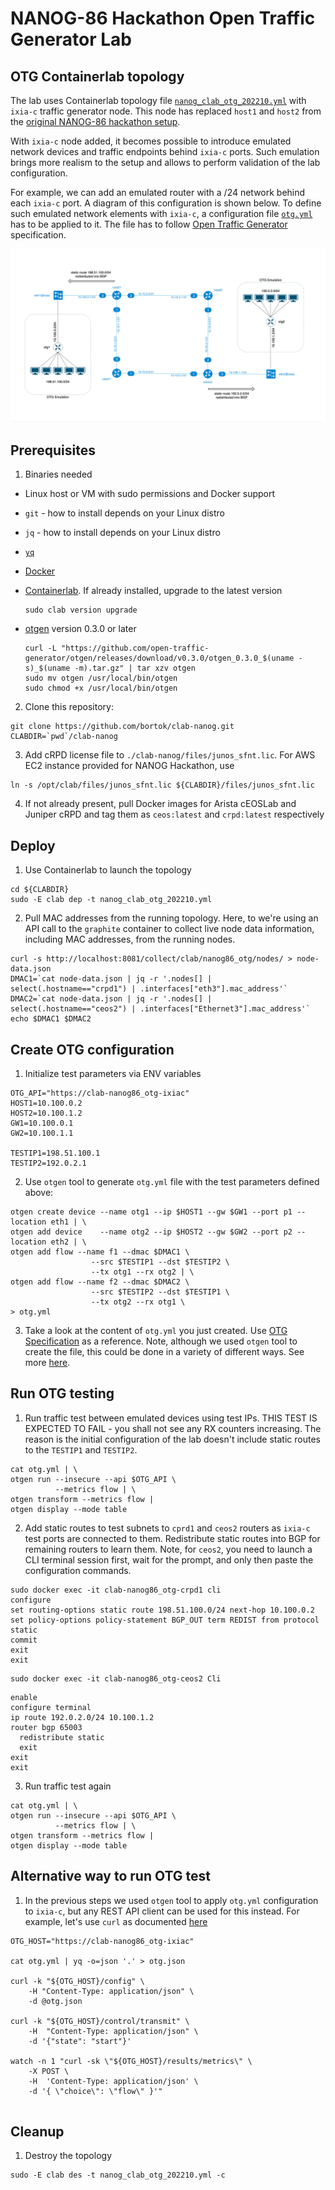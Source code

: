 # NANOG-86 Hackathon Open Traffic Generator Lab

## OTG Containerlab topology 

The lab uses Containerlab topology file [`nanog_clab_otg_202210.yml`](nanog_clab_otg_202210.yml) with `ixia-c` traffic generator node. This node has replaced `host1` and `host2` from the [original NANOG-86 hackathon setup](nanog_clab_graphite_20221007_2.yaml).

With `ixia-c` node added, it becomes possible to introduce emulated network devices and traffic endpoints behind `ixia-c` ports. Such emulation brings more realism to the setup and allows to perform validation of the lab configuration.

For example, we can add an emulated router with a /24 network behind each `ixia-c` port. A diagram of this configuration is shown below. To define such emulated network elements with `ixia-c`, a configuration file [`otg.yml`](otg.yml) has to be applied to it. The file has to follow [Open Traffic Generator](https://otg.dev) specification.

![Diagram](images/n86-otg.png)

## Prerequisites

1. Binaries needed

  * Linux host or VM with sudo permissions and Docker support
  * `git` - how to install depends on your Linux distro
  * `jq`  - how to install depends on your Linux distro
  * [`yq`](https://github.com/mikefarah/yq/#install)
  * [Docker](https://docs.docker.com/engine/install/)
  * [Containerlab](https://containerlab.dev/install/). If already installed, upgrade to the latest version
  
    ```Shell
    sudo clab version upgrade
    ```
  
  * [otgen](https://otg.dev/clients/otgen/) version 0.3.0 or later

    ```Shell
    curl -L "https://github.com/open-traffic-generator/otgen/releases/download/v0.3.0/otgen_0.3.0_$(uname -s)_$(uname -m).tar.gz" | tar xzv otgen
    sudo mv otgen /usr/local/bin/otgen
    sudo chmod +x /usr/local/bin/otgen
    ```

2. Clone this repository:

  ```Shell
  git clone https://github.com/bortok/clab-nanog.git
  CLABDIR=`pwd`/clab-nanog
  ```

3. Add cRPD license file to `./clab-nanog/files/junos_sfnt.lic`. For AWS EC2 instance provided for NANOG Hackathon, use

  ```Shell
  ln -s /opt/clab/files/junos_sfnt.lic ${CLABDIR}/files/junos_sfnt.lic
  ```

4. If not already present, pull Docker images for Arista cEOSLab and Juniper cRPD and tag them as `ceos:latest` and `crpd:latest` respectively

## Deploy

1. Use Containerlab to launch the topology

  ```Shell
  cd ${CLABDIR}
  sudo -E clab dep -t nanog_clab_otg_202210.yml
  ```

2. Pull MAC addresses from the running topology. Here, to we're using an API call to the `graphite` container to collect live node data information, including MAC addresses, from the running nodes.

  ```Shell
  curl -s http://localhost:8081/collect/clab/nanog86_otg/nodes/ > node-data.json
  DMAC1=`cat node-data.json | jq -r '.nodes[] | select(.hostname=="crpd1") | .interfaces["eth3"].mac_address'`
  DMAC2=`cat node-data.json | jq -r '.nodes[] | select(.hostname=="ceos2") | .interfaces["Ethernet3"].mac_address'`
  echo $DMAC1 $DMAC2
  ```
## Create OTG configuration

1. Initialize test parameters via ENV variables

  ```Shell
  OTG_API="https://clab-nanog86_otg-ixiac"
  HOST1=10.100.0.2
  HOST2=10.100.1.2
  GW1=10.100.0.1
  GW2=10.100.1.1

  TESTIP1=198.51.100.1
  TESTIP2=192.0.2.1
  ```

2. Use `otgen` tool to generate `otg.yml` file with the test parameters defined above:

  ```Shell
  otgen create device --name otg1 --ip $HOST1 --gw $GW1 --port p1 --location eth1 | \
  otgen add device    --name otg2 --ip $HOST2 --gw $GW2 --port p2 --location eth2 | \
  otgen add flow --name f1 --dmac $DMAC1 \
                    --src $TESTIP1 --dst $TESTIP2 \
                    --tx otg1 --rx otg2 | \
  otgen add flow --name f2 --dmac $DMAC2 \
                    --src $TESTIP2 --dst $TESTIP1 \
                    --tx otg2 --rx otg1 \
  > otg.yml
  ```
3. Take a look at the content of `otg.yml` you just created. Use [OTG Specification](https://redocly.github.io/redoc/?url=https://raw.githubusercontent.com/open-traffic-generator/models/master/artifacts/openapi.yaml&nocors) as a reference. Note, although we used `otgen` tool to create the file, this could be done in a variety of different ways. See more [here](https://otg.dev/clients/).

## Run OTG testing

1. Run traffic test between emulated devices using test IPs. THIS TEST IS EXPECTED TO FAIL - you shall not see any RX counters increasing. The reason is the initial configuration of the lab doesn't include static routes to the `TESTIP1` and `TESTIP2`.

  ```Shell
  cat otg.yml | \
  otgen run --insecure --api $OTG_API \
            --metrics flow | \
  otgen transform --metrics flow |
  otgen display --mode table
  ```

2. Add static routes to test subnets to `cprd1` and `ceos2` routers as `ixia-c` test ports are connected to them. Redistribute static routes into BGP for remaining routers to learn them. Note, for `ceos2`, you need to launch a CLI terminal session first, wait for the prompt, and only then paste the configuration commands.

  ```Shell
  sudo docker exec -it clab-nanog86_otg-crpd1 cli
  configure
  set routing-options static route 198.51.100.0/24 next-hop 10.100.0.2
  set policy-options policy-statement BGP_OUT term REDIST from protocol static
  commit
  exit
  exit
  ```

  ```Shell
  sudo docker exec -it clab-nanog86_otg-ceos2 Cli
  ```

  ```Shell
  enable
  configure terminal
  ip route 192.0.2.0/24 10.100.1.2
  router bgp 65003
    redistribute static
    exit
  exit
  exit
  ```

3. Run traffic test again

  ```Shell
  cat otg.yml | \
  otgen run --insecure --api $OTG_API \
            --metrics flow | \
  otgen transform --metrics flow |
  otgen display --mode table
  ```

## Alternative way to run OTG test

1. In the previous steps we used `otgen` tool to apply `otg.yml` configuration to `ixia-c`, but any REST API client can be used for this instead. For example, let's use `curl` as documented [here](https://otg.dev/clients/curl/)

  ```Shell
  OTG_HOST="https://clab-nanog86_otg-ixiac"
  
  cat otg.yml | yq -o=json '.' > otg.json

  curl -k "${OTG_HOST}/config" \
      -H "Content-Type: application/json" \
      -d @otg.json

  curl -k "${OTG_HOST}/control/transmit" \
      -H  "Content-Type: application/json" \
      -d '{"state": "start"}'

  watch -n 1 "curl -sk \"${OTG_HOST}/results/metrics\" \
      -X POST \
      -H  'Content-Type: application/json' \
      -d '{ \"choice\": \"flow\" }'"
    
  ```

## Cleanup


1. Destroy the topology

  ```Shell
  sudo -E clab des -t nanog_clab_otg_202210.yml -c
  ```
